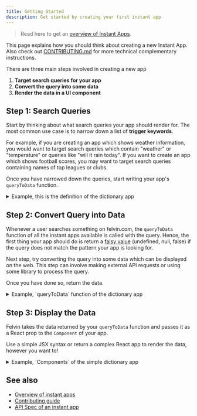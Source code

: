 ```yaml
---
title: Getting Started
description: Get started by creating your first instant app
---
```


> Read here to get an [overview of Instant Apps](./overview.md).

This page explains how you should think about creating a new Instant App. Also check out [CONTRIBUTING.md](https://github.com/felvin-search/instant-apps/blob/master/CONTRIBUTING.md) for more technical complementary instructions.

There are three main steps involved in creating a new app

1. **Target search queries for your app**
1. **Convert the query into some data**
1. **Render the data in a UI component**

## Step 1: Search Queries

Start by thinking about what search queries your app should render for. The most common use case is to narrow down a list of **trigger keywords**.

For example, if you are creating an app which shows weather information, you would want to target search queries which contain "weather" or "temperature" or queries like "will it rain today".
If you want to create an app which shows football scores, you may want to target search queries containing names of top leagues or clubs.

Once you have narrowed down the queries, start writing your app's `queryToData` function.

<details>
<summary>Example, this is the definition of the dictionary app</summary>

```js
// File: https://github.com/felvin-search/instant-apps/blob/master/src/apps/DictionaryApp.tsx

const DictionaryApp = {
  name: "Dictionary App",
  description: "A simple dictionary app to define an english word.",
  queryToData,
  Component,
};

export default DictionaryApp;
```

</details>

## Step 2: Convert Query into Data

Whenever a user searches something on felvin.com, the `queryToData` function of all the instant apps available is called with the query. Hence, the first thing your app should do is return a [falsy value](https://developer.mozilla.org/en-US/docs/Glossary/Falsy) (undefined, null, false) if the query does not match the pattern your app is looking for.

Next step, try converting the query into some data which can be displayed on the web. This step can involve making external API requests or using some library to process the query.

Once you have done so, return the data.

<details>
<summary>Example, `queryToData` function of the dictionary app</summary>

```js
// File: https://github.com/felvin-search/instant-apps/blob/master/src/apps/DictionaryApp.tsx
async function queryToData({ query }): {
  // If the query does not contain the following words, do not trigger the app
  // `define`, `meaning`
  let triggered = false;
  ['define', 'meaning'].forEach((word) => {
    if (query.toLowerCase().split(" ").includes(word)) {
      triggered = true;
    }
  });

  if (!triggered) {
    return undefined;
  }

  // Extract the word from the query by removing the trigger keyword
  const cleanedQuery = cleanQuery(query);
  const response = await fetch(
    `https://api.dictionaryapi.dev/api/v2/entries/en_US/${cleanedQuery}`
  );
  const data = await response.json();
  if (data && Array.isArray(data) && data.length > 0) {
    return data[0];
  }
}
```

</details>

## Step 3: Display the Data

Felvin takes the data returned by your `queryToData` function and passes it as a React prop to the `Component` of your app.

Use a simple JSX syntax or return a complex React app to render the data, however you want to!

<details>
<summary>Example, `Components` of the simple dictionary app</summary>

```jsx
// File: https://github.com/felvin-search/instant-apps/blob/master/src/apps/DictionaryApp.tsx

// Another functional component used in main Component of the app
function Definition(props) {
  const definition = props.data;
  return (
    <DefinitionContainer>
      <div>{definition.definition}</div>
      {definition.synonyms && (
        <div>
          Synonyms: &thinsp;
          <em>{definition.synonyms.join(", ")}</em>
        </div>
      )}
    </DefinitionContainer>
  );
}

// The UI logic of the app
function Component(props) {
  const data = props.data;

  return (
    <div>
      <h1>{data.word}</h1>
      {data.meanings.map((m, index) => {
        return (
          <div key={index}>
            <em>{m.partOfSpeech}</em>
            {m.definitions.map((d) => (
              <Definition data={d} key={d} />
            ))}
          </div>
        );
      })}
    </div>
  );
}
```

</details>

## See also

- [Overview of instant apps](./overview.md)
- [Contributing guide](https://github.com/felvin-search/instant-apps/blob/master/CONTRIBUTING.md)
- [API Spec of an instant app](./api-spec.md)
